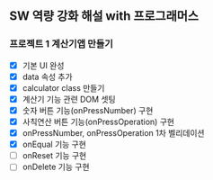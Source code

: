 ## SW 역량 강화 해설 with 프로그래머스
### 프로젝트 1 계산기앱 만들기

- [x] 기본 UI 완성
- [x] data 속성 추가
- [x] calculator class 만들기
- [x] 계산기 기능 관련 DOM 셋팅
- [x] 숫자 버튼 기능(onPressNumber) 구현
- [x] 사칙연산 버튼 기능(onPressOperation) 구현
- [x] onPressNumber, onPressOperation 1차 벨리데이션
- [x] onEqual 기능 구현
- [ ] onReset 기능 구현
- [ ] onDelete 기능 구현